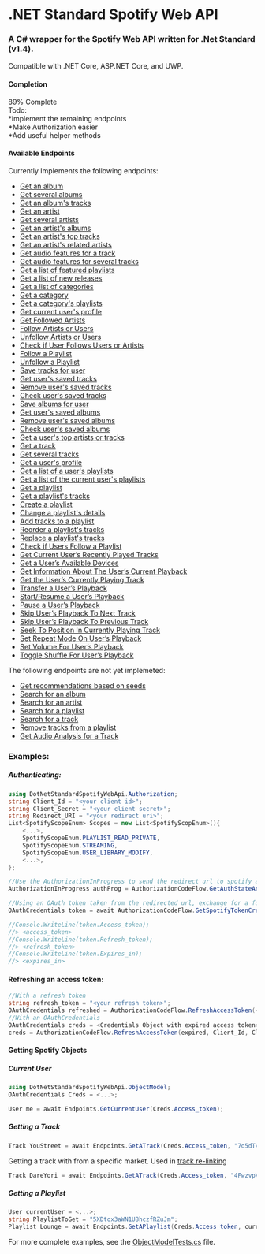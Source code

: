# .NET Standard Spotify Web API

### A C# wrapper for the Spotify Web API written for .Net Standard (v1.4).  

Compatible with .NET Core, ASP.NET Core, and UWP.  

#### Completion
89% Complete  
Todo:   
    *implement the remaining endpoints  
    *Make Authorization easier  
    *Add useful helper methods  
  

#### Available Endpoints
Currently Implements the following endpoints:
* [Get an album](https://developer.spotify.com/web-api/get-album/)
* [Get several albums](https://developer.spotify.com/web-api/get-several-albums/)
* [Get an album's tracks](https://developer.spotify.com/web-api/get-albums-tracks/)
* [Get an artist](https://developer.spotify.com/web-api/get-artist/)
* [Get several artists](https://developer.spotify.com/web-api/get-several-artists/)
* [Get an artist's albums](https://developer.spotify.com/web-api/get-artists-albums/)
* [Get an artist's top tracks](https://developer.spotify.com/web-api/get-artists-top-tracks/)
* [Get an artist's related artists](https://developer.spotify.com/web-api/get-related-artists/)
* [Get audio features for a track](https://developer.spotify.com/get-audio-features/)
* [Get audio features for several tracks](https://developer.spotify.com/get-several-audio-features/)
* [Get a list of featured playlists ](https://developer.spotify.com/web-api/get-list-featured-playlists/)
* [Get a list of new releases](https://developer.spotify.com/web-api/get-list-new-releases/)
* [Get a list of categories](https://developer.spotify.com/web-api/get-list-categories/)
* [Get a category](https://developer.spotify.com/web-api/get-category/)
* [Get a category's playlists](https://developer.spotify.com/web-api/get-categorys-playlists/)
* [Get current user's profile](https://developer.spotify.com/web-api/get-current-users-profile/)
* [Get Followed Artists](https://developer.spotify.com/web-api/get-followed-artists/)
* [Follow Artists or Users](https://developer.spotify.com/web-api/follow-artists-users/)
* [Unfollow Artists or Users](https://developer.spotify.com/web-api/unfollow-artists-users/)
* [Check if User Follows Users or Artists](https://developer.spotify.com/web-api/check-current-user-follows/)
* [Follow a Playlist](https://developer.spotify.com/web-api/follow-playlist/)
* [Unfollow a Playlist](https://developer.spotify.com/web-api/unfollow-playlist/)
* [Save tracks for user](https://developer.spotify.com/web-api/save-tracks-user/)
* [Get user's saved tracks](https://developer.spotify.com/web-api/get-users-saved-tracks/)
* [Remove user's saved tracks](https://developer.spotify.com/web-api/remove-tracks-user/)
* [Check user's saved tracks](https://developer.spotify.com/web-api/check-users-saved-tracks/)
* [Save albums for user](https://developer.spotify.com/web-api/save-albums-user/)
* [Get user's saved albums](https://developer.spotify.com/web-api/get-users-saved-albums/)
* [Remove user's saved albums](https://developer.spotify.com/web-api/remove-albums-user/)
* [Check user's saved albums](https://developer.spotify.com/web-api/check-users-saved-albums/)
* [Get a user's top artists or tracks](https://developer.spotify.com/web-api/get-users-top-artists-and-tracks/)
* [Get a track](https://developer.spotify.com/web-api/get-track/)
* [Get several tracks](https://developer.spotify.com/web-api/get-several-tracks/)
* [Get a user's profile](https://developer.spotify.com/web-api/get-users-profile/)
* [Get a list of a user's playlists](https://developer.spotify.com/web-api/get-list-users-playlists/)
* [Get a list of the current user's playlists ](https://developer.spotify.com/web-api/get-a-list-of-current-users-playlists/)
* [Get a playlist](https://developer.spotify.com/web-api/get-playlist/)
* [Get a playlist's tracks](https://developer.spotify.com/web-api/get-playlists-tracks/)
* [Create a playlist](https://developer.spotify.com/web-api/create-playlist/)
* [Change a playlist's details](https://developer.spotify.com/web-api/change-playlist-details/)
* [Add tracks to a playlist](https://developer.spotify.com/web-api/add-tracks-to-playlist/)
* [Reorder a playlist's tracks](https://developer.spotify.com/web-api/reorder-playlists-tracks/)
* [Replace a playlist's tracks](https://developer.spotify.com/web-api/replace-playlists-tracks/)
* [Check if Users Follow a Playlist](https://developer.spotify.com/web-api/check-user-following-playlist/)
* [Get Current User’s Recently Played Tracks](https://developer.spotify.com/web-api/web-api-personalization-endpoints/get-recently-played/)
* [Get a User’s Available Devices](https://developer.spotify.com/web-api/get-a-users-available-devices/)
* [Get Information About The User’s Current Playback](https://developer.spotify.com/web-api/get-information-about-the-users-current-playback/)
* [Get the User’s Currently Playing Track](https://developer.spotify.com/web-api/get-the-users-currently-playing-track/)
* [Transfer a User’s Playback](https://developer.spotify.com/web-api/transfer-a-users-playback/)
* [Start/Resume a User’s Playback](https://developer.spotify.com/web-api/start-a-users-playback/)
* [Pause a User’s Playback](https://developer.spotify.com/web-api/pause-a-users-playback/)
* [Skip User’s Playback To Next Track](https://developer.spotify.com/web-api/skip-users-playback-to-next-track/)
* [Skip User’s Playback To Previous Track](https://developer.spotify.com/web-api/skip-users-playback-to-previous-track/)
* [Seek To Position In Currently Playing Track](https://developer.spotify.com/web-api/seek-to-position-in-currently-playing-track/)
* [Set Repeat Mode On User’s Playback](https://developer.spotify.com/web-api/set-repeat-mode-on-users-playback/)
* [Set Volume For User’s Playback](https://developer.spotify.com/web-api/set-volume-for-users-playback/)
* [Toggle Shuffle For User’s Playback ](https://developer.spotify.com/web-api/toggle-shuffle-for-users-playback/)

The following endpoints are not yet implemeted:
* [Get recommendations based on seeds](https://developer.spotify.com/get-recommendations/)
* [Search for an album](https://developer.spotify.com/web-api/search-item/)
* [Search for an artist](https://developer.spotify.com/web-api/search-item/)
* [Search for a playlist](https://developer.spotify.com/web-api/search-item/)
* [Search for a track](https://developer.spotify.com/web-api/search-item/)
* [Remove tracks from a playlist](https://developer.spotify.com/web-api/remove-tracks-playlist/)
* [Get Audio Analysis for a Track](https://developer.spotify.com/web-api/get-audio-analysis/)



### Examples:

##### Authenticating:
```c#
using DotNetStandardSpotifyWebApi.Authorization;
string Client_Id = "<your client id>";
string Client_Secret = "<your client secret>";
string Redirect_URI = "<your redirect uri>";
List<SpotifyScopeEnum> Scopes = new List<SpotifyScopEnum>(){
	<...>,
	SpotifyScopeEnum.PLAYLIST_READ_PRIVATE,
    SpotifyScopeEnum.STREAMING,
    SpotifyScopeEnum.USER_LIBRARY_MODIFY,
    <...>,
};

//Use the AuthorizationInProgress to send the redirect url to spotify and get user authentication
AuthorizationInProgress authProg = AuthorizationCodeFlow.GetAuthStateAndRedirect(Client_Id, Redirect_URI, Scopes);

//Using an OAuth token taken from the redirected url, exchange for a full authenticated credentials object
OAuthCredentials token = await AuthorizationCodeFlow.GetSpotifyTokenCredentials(OAuthToken, Client_Id, Client_Secret, Redirect_URI);

//Console.WriteLine(token.Access_token);
//> <access_token>
//Console.WriteLine(token.Refresh_token);
//> <refresh_token>
//Console.WriteLine(token.Expires_in);
//> <expires_in>

```
#### Refreshing an access token:
```c#
//With a refresh token
string refresh_token = "<your refresh token>";
OAuthCredentials refreshed = AuthorizationCodeFlow.RefreshAccessToken(<refresh_token>, Client_Id, Client_Secret);
//With an OAuthCredentials
OAuthCredentials creds = <Credentials Object with expired access token>;
creds = AuthorizationCodeFlow.RefreshAccessToken(expired, Client_Id, Client_Secret);
```

#### Getting Spotify Objects
##### Current User
```c#
using DotNetStandardSpotifyWebApi.ObjectModel;
OAuthCredentials Creds = <...>;

User me = await Endpoints.GetCurrentUser(Creds.Access_token);
```
##### Getting a Track
```c#
Track YouStreet = await Endpoints.GetATrack(Creds.Access_token, "7o5dTvQk2Nia65kASf2Ezo");
```
Getting a track with from a specific market. Used in [track re-linking](https://developer.spotify.com/web-api/track-relinking-guide/)
```c#
Track DareYori = await Endpoints.GetATrack(Creds.Access_token, "4FwzvpVpgzI3tj9FHVPJQh", market="JP");
```

##### Getting a Playlist
```c#
User currentUser = <...>;
string PlaylistToGet = "5XDtox3aWN1U8hczfRZuJm";
Playlist Lounge = await Endpoints.GetAPlaylist(Creds.Access_token, currentUser.Id, PlaylistToGet);
```

For more complete examples, see the [ObjectModelTests.cs](https://github.com/0xNF/DotNetStandardSpotifyWebApi/blob/master/DotNetStandardSpotifyWebApi.Tests/ObjectModelTests.cs) file.
